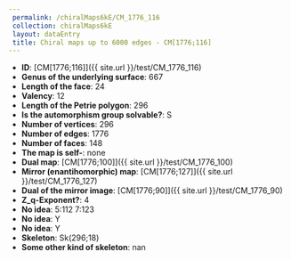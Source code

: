 ```yaml
--- 
 permalink: /chiralMaps6kE/CM_1776_116 
 collection: chiralMaps6kE
 layout: dataEntry
 title: Chiral maps up to 6000 edges - CM[1776;116]
---
```


- **ID**: [CM[1776;116]]({{ site.url }}/test/CM_1776_116)
- **Genus of the underlying surface**: 667
- **Length of the face**: 24
- **Valency**: 12
- **Length of the Petrie polygon**: 296
- **Is the automorphism group solvable?**: S
- **Number of vertices**: 296
- **Number of edges**: 1776
- **Number of faces**: 148
- **The map is self-**: none
- **Dual map**: [CM[1776;100]]({{ site.url }}/test/CM_1776_100)
- **Mirror (enantihomorphic) map**: [CM[1776;127]]({{ site.url }}/test/CM_1776_127)
- **Dual of the mirror image**: [CM[1776;90]]({{ site.url }}/test/CM_1776_90)
- **Z_q-Exponent?**: 4
- **No idea**:  5:112 7:123
- **No idea**: Y
- **No idea**: Y
- **Skeleton**: Sk(296;18)
- **Some other kind of skeleton**: nan
